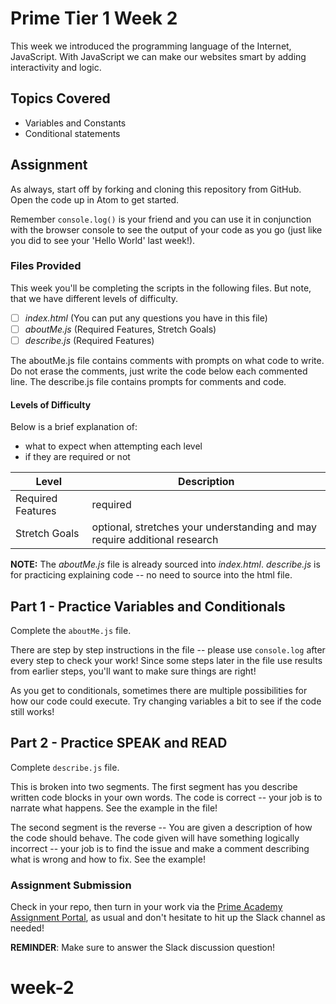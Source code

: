 # Prime Tier 1 Week 2

This week we introduced the programming language of the Internet, JavaScript. With JavaScript we can make our websites smart by adding interactivity and logic.

## Topics Covered
* Variables and Constants
* Conditional statements


## Assignment

As always, start off by forking and cloning this repository from GitHub. Open the code up in Atom to get started.

Remember `console.log()` is your friend and you can use it in conjunction with the browser console to see the output of your code as you go (just like you did to see your 'Hello World' last week!).

### Files Provided

This week you'll be completing the scripts in the following files. But note, that we have different levels of difficulty.

- [ ] *index.html* (You can put any questions you have in this file)
- [ ] *aboutMe.js* (Required Features, Stretch Goals)
- [ ] *describe.js* (Required Features)

The aboutMe.js file contains comments with prompts on what code to write. Do not erase the comments, just write the code below each commented line.
The describe.js file contains prompts for comments and code. 

#### Levels of Difficulty

Below is a brief explanation of:

* what to expect when attempting each level
* if they are required or not

Level | Description
--- | ---
Required Features | required
Stretch Goals | optional, stretches your understanding and may require additional research

**NOTE:** The *aboutMe.js* file is already sourced into *index.html*. *describe.js* is for practicing explaining code -- no need to source into the html file.

## Part 1 - Practice Variables and Conditionals
Complete the `aboutMe.js` file.

There are step by step instructions in the file -- please use `console.log` after every step to check your work! 
Since some steps later in the file use results from earlier steps, you'll want to make sure things are right!

As you get to conditionals, sometimes there are multiple possibilities for how our code could execute. 
Try changing variables a bit to see if the code still works!


## Part 2 - Practice SPEAK and READ
Complete `describe.js` file.

This is broken into two segments. The first segment has you describe written code blocks in your own words. 
The code is correct -- your job is to narrate what happens. See the example in the file!

The second segment is the reverse -- You are given a description of how the code should behave. 
The code given will have something logically incorrect -- your job is to find the issue and make a comment describing what is wrong and how to fix.
See the example!




### Assignment Submission
Check in your repo, then turn in your work via the <a target="_blank" href="https://portal.primeacademy.io/#/student/assignments">Prime Academy Assignment Portal</a>, as usual and don't hesitate to hit up the Slack channel as needed!

**REMINDER**: Make sure to answer the Slack discussion question!
# week-2
